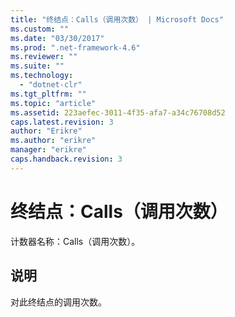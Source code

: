 ```yaml
---
title: "终结点：Calls（调用次数） | Microsoft Docs"
ms.custom: ""
ms.date: "03/30/2017"
ms.prod: ".net-framework-4.6"
ms.reviewer: ""
ms.suite: ""
ms.technology: 
  - "dotnet-clr"
ms.tgt_pltfrm: ""
ms.topic: "article"
ms.assetid: 223aefec-3011-4f35-afa7-a34c76708d52
caps.latest.revision: 3
author: "Erikre"
ms.author: "erikre"
manager: "erikre"
caps.handback.revision: 3
---
```

# 终结点：Calls（调用次数）
计数器名称：Calls（调用次数）。  
  
## 说明  
 对此终结点的调用次数。